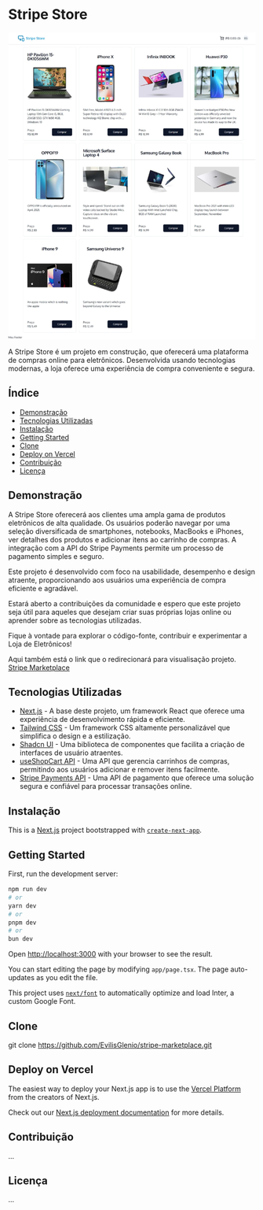 # Stripe Store

![Logo do Seu Projeto](https://github.com/EvilisGlenio/stripe-marketplace/blob/main/.github/preview.jpeg)

A Stripe Store é um projeto em construção, que oferecerá uma plataforma de compras online para eletrônicos. Desenvolvida usando tecnologias modernas, a loja oferece uma experiência de compra conveniente e segura.

## Índice

- [Demonstração](#demonstração)
- [Tecnologias Utilizadas](#tecnologias-utilizadas)
- [Instalação](#instalação)
- [Getting Started](#getting-started)
- [Clone](#clone)
- [Deploy on Vercel](#deploy-on-vercel)
- [Contribuição](#contribuição)
- [Licença](#licença)

## Demonstração

A Stripe Store oferecerá aos clientes uma ampla gama de produtos eletrônicos de alta qualidade. Os usuários poderão navegar por uma seleção diversificada de smartphones, notebooks, MacBooks e iPhones, ver detalhes dos produtos e adicionar itens ao carrinho de compras. A integração com a API do Stripe Payments permite um processo de pagamento simples e seguro.

Este projeto é desenvolvido com foco na usabilidade, desempenho e design atraente, proporcionando aos usuários uma experiência de compra eficiente e agradável.

Estará aberto a contribuições da comunidade e espero que este projeto seja útil para aqueles que desejam criar suas próprias lojas online ou aprender sobre as tecnologias utilizadas.

Fique à vontade para explorar o código-fonte, contribuir e experimentar a Loja de Eletrônicos!

Aqui também está o link que o redirecionará para visualisação projeto. [Stripe Marketplace](https://stripe-marketplace-one.vercel.app/)


## Tecnologias Utilizadas 

- [Next.js](https://nextjs.org/) - A base deste projeto, um framework React que oferece uma experiência de desenvolvimento rápida e eficiente.
- [Tailwind CSS](https://tailwindcss.com/) - Um framework CSS altamente personalizável que simplifica o design e a estilização.
- [Shadcn UI](https://ui.shadcn.com/) - Uma biblioteca de componentes que facilita a criação de interfaces de usuário atraentes.
- [useShopCart API](https://useshoppingcart.com/) - Uma API que gerencia carrinhos de compras, permitindo aos usuários adicionar e remover itens facilmente.
- [Stripe Payments API](https://stripe.com/docs/api/) - Uma API de pagamento que oferece uma solução segura e confiável para processar transações online.


## Instalação

This is a [Next.js](https://nextjs.org/) project bootstrapped with [`create-next-app`](https://github.com/vercel/next.js/tree/canary/packages/create-next-app).

## Getting Started

First, run the development server:

```bash
npm run dev
# or
yarn dev
# or
pnpm dev
# or
bun dev
```

Open [http://localhost:3000](http://localhost:3000) with your browser to see the result.

You can start editing the page by modifying `app/page.tsx`. The page auto-updates as you edit the file.

This project uses [`next/font`](https://nextjs.org/docs/basic-features/font-optimization) to automatically optimize and load Inter, a custom Google Font.

## Clone

git clone https://github.com/EvilisGlenio/stripe-marketplace.git

## Deploy on Vercel

The easiest way to deploy your Next.js app is to use the [Vercel Platform](https://vercel.com/new?utm_medium=default-template&filter=next.js&utm_source=create-next-app&utm_campaign=create-next-app-readme) from the creators of Next.js.

Check out our [Next.js deployment documentation](https://nextjs.org/docs/deployment) for more details.

## Contribuição

...

## Licença

...